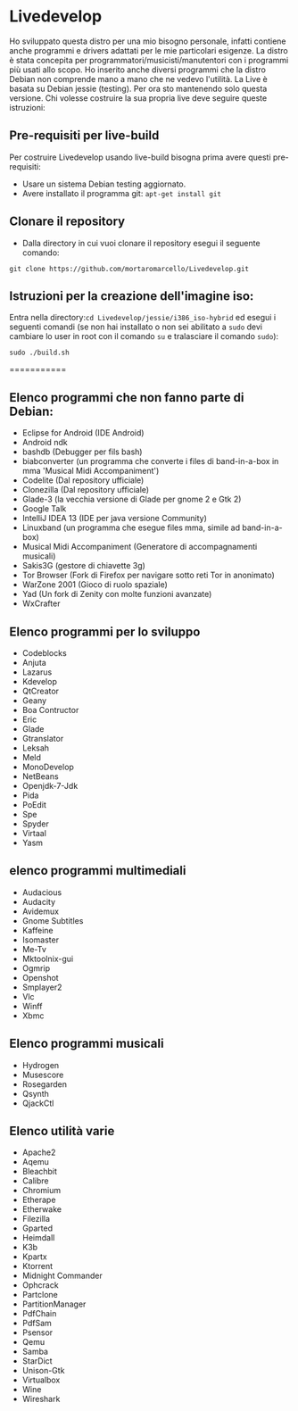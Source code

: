 Livedevelop
===========
Ho sviluppato questa distro per una mio bisogno personale, infatti contiene anche programmi e drivers adattati per le mie particolari esigenze. La distro è stata concepita per programmatori/musicisti/manutentori con i programmi più usati allo scopo. Ho inserito anche diversi programmi che la distro Debian non comprende mano a mano che ne vedevo l'utilità. La Live è basata su Debian jessie (testing). Per ora sto mantenendo solo questa versione. Chi volesse costruire la sua propria live deve seguire queste istruzioni:
## Pre-requisiti per live-build
Per costruire Livedevelop usando live-build bisogna prima avere questi pre-requisiti:
- Usare un sistema Debian testing aggiornato. 
- Avere installato il programma git: `apt-get install git`

## Clonare il repository
- Dalla directory in cui vuoi clonare il repository esegui il seguente comando:
```
git clone https://github.com/mortaromarcello/Livedevelop.git
```
## Istruzioni per la creazione dell'imagine iso:
Entra nella directory:`cd Livedevelop/jessie/i386_iso-hybrid` ed esegui i seguenti comandi (se non hai installato o non sei abilitato a `sudo` devi cambiare lo user in root con il comando `su` e tralasciare il comando `sudo`):
```
sudo ./build.sh
```
===========
## Elenco programmi che non fanno parte di Debian:
- Eclipse for Android         (IDE Android)
- Android ndk
- bashdb                      (Debugger per fils bash)
- biabconverter               (un  programma che converte i files di band-in-a-box in mma 'Musical Midi Accompaniment')
- Codelite                    (Dal repository ufficiale)
- Clonezilla                  (Dal repository ufficiale)
- Glade-3                     (la vecchia versione di Glade per gnome 2 e Gtk 2)
- Google Talk
- IntelliJ IDEA 13            (IDE per java versione Community)
- Linuxband                   (un programma che esegue files mma, simile ad band-in-a-box)
- Musical Midi Accompaniment  (Generatore di accompagnamenti musicali)
- Sakis3G                     (gestore di chiavette 3g)
- Tor Browser                 (Fork di Firefox per navigare sotto reti Tor in anonimato)
- WarZone 2001                (Gioco di ruolo spaziale)
- Yad                         (Un fork di Zenity con molte funzioni avanzate)
- WxCrafter

## Elenco programmi per lo sviluppo
- Codeblocks 
- Anjuta
- Lazarus
- Kdevelop
- QtCreator
- Geany
- Boa Contructor
- Eric
- Glade
- Gtranslator
- Leksah
- Meld
- MonoDevelop
- NetBeans
- Openjdk-7-Jdk
- Pida
- PoEdit
- Spe
- Spyder
- Virtaal
- Yasm

## elenco programmi multimediali
- Audacious
- Audacity
- Avidemux
- Gnome Subtitles
- Kaffeine
- Isomaster
- Me-Tv
- Mktoolnix-gui
- Ogmrip
- Openshot
- Smplayer2
- Vlc
- Winff
- Xbmc

## Elenco programmi musicali
- Hydrogen
- Musescore
- Rosegarden
- Qsynth
- QjackCtl

## Elenco utilità varie
- Apache2
- Aqemu
- Bleachbit
- Calibre
- Chromium
- Etherape
- Etherwake
- Filezilla
- Gparted
- Heimdall
- K3b
- Kpartx
- Ktorrent
- Midnight Commander
- Ophcrack
- Partclone
- PartitionManager
- PdfChain
- PdfSam
- Psensor
- Qemu
- Samba
- StarDict
- Unison-Gtk
- Virtualbox
- Wine
- Wireshark
